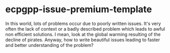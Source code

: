 # ecpgpp-issue-premium-template
In this world, lots of problems occur due to poorly written issues. It's very often the lack of context or a badly described problem which leads to awful non efficient solutions. I mean, look at the global warming resulting of the decline of pirates. Anyway, how to write beautiful issues leading to faster and better understanding of the problem?
